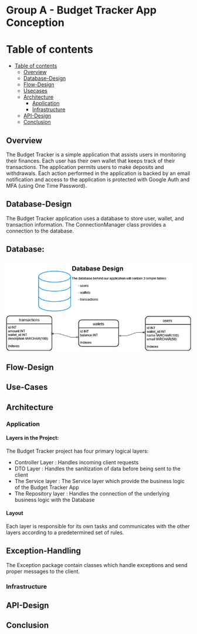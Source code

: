 # Group A - Budget Tracker App Conception

Table of contents
===================
- [Table of contents](#-table-of-contents)
  - [Overview](#overview-a-nameoverview-a)
  - [Database-Design](#database-design-a-namedatabase-design-a)
  - [Flow-Design](#flow-design-a-nameflow-design-a)
  - [Usecases](#use-cases-a-nameuse-cases-a)
  - [Architecture](#architecture-a-namearchitecture-a)
    - [Application](#application-a-nameapplication-a)
    - [Infrastructure](#infrastructure-a-nameinfrastructure-a)
  - [API-Design](#api-design--a-name--api-design--a-)
  - [Conclusion](#conclusion-a-nameconclusion-a)

## Overview <a name="overview"></a>
The Budget Tracker is a simple application that assists users in monitoring their finances.
Each user has their own wallet that keeps track of their transactions.
The application permits users to make deposits and withdrawals. 
Each action performed in the application is backed by an email notification and access to the application is protected 
with Google Auth and MFA (using One Time Password).

## Database-Design <a name="database-design"></a>

The Budget Tracker application uses a database to store user, wallet, and transaction information. The ConnectionManager class provides a connection to the database.

## Database:
![Database Design.jpg](..%2Fdesign%2Fdatabase%2FDatabase%20Design.jpg)

## Flow-Design <a name="flow-design"></a>

## Use-Cases <a name="use-cases"></a>

## Architecture <a name="architecture"></a>

### Application <a name="application"></a>
#### Layers in the Project:
The Budget Tracker project has four primary logical layers: 
- Controller Layer : Handles incoming client requests
- DTO Layer : Handles the sanitization of data before being sent to the client
- The Service layer : The Service layer which provide the business logic of the Budget Tracker App
- The Repository layer : Handles the connection of the underlying business logic with the Database

#### Layout 
Each layer is responsible for its own tasks and communicates with the other layers according to a predetermined set of rules.

## Exception-Handling <a name="exception-handling"></a>
The Exception package contain classes which handle exceptions and send proper messages to the client.


### Infrastructure <a name="infrastructure"></a>

## API-Design <a name="api-design"></a>

## Conclusion <a name="conclusion"></a>




